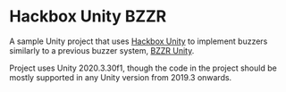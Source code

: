 # Hackbox Unity BZZR

A sample Unity project that uses [Hackbox Unity](https://github.com/ashbash1987/hackbox-unity) to implement buzzers similarly to a previous buzzer system, [BZZR Unity](https://github.com/ashbash1987/bzzr-unity).

Project uses Unity 2020.3.30f1, though the code in the project should be mostly supported in any Unity version from 2019.3 onwards.
